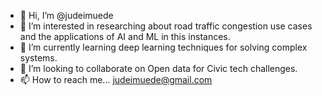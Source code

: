 - 👋 Hi, I’m @judeimuede
- 👀 I’m interested in researching about road traffic congestion use cases and the applications of AI and ML in this instances.
- 🌱 I’m currently learning deep learning techniques for solving complex systems.
- 💞️ I’m looking to collaborate on Open data for Civic tech challenges.
- 📫 How to reach me... judeimuede@gmail.com

<!---
judeimuede/judeimuede is a ✨ special ✨ repository because its `README.md` (this file) appears on your GitHub profile.
You can click the Preview link to take a look at your changes.
--->
